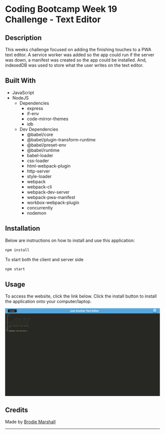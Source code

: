 # Coding Bootcamp Week 19 Challenge - Text Editor

## Description

This weeks challenge focused on adding the finishing touches to a PWA text editor. A service worker was added so the app could run if the server was down, a manifest was created so the app could be installed. And, indexedDB was used to store what the user writes on the text editor.

## Built With

- JavaScript
- NodeJS
  - Dependencies
    - express
    - if-env
    - code-mirror-themes
    - idb
  - Dev Dependencies
    - @babel/core
    - @babel/plugin-transform-runtime
    - @babel/preset-env
    - @babel/runtime
    - babel-loader
    - css-loader
    - html-webpack-plugin
    - http-server
    - style-loader
    - webpack
    - webpack-cli
    - webpack-dev-server
    - webpack-pwa-manifest
    - workbox-webpack-plugin
    - concurrently
    - nodemon

## Installation

Below are instructions on how to install and use this application:

```md
npm install
```

To start both the client and server side

```md
npm start
```

## Usage

To access the website, click the link below. Click the install button to install the application onto your computer/laptop.

![homepage](./assets/webpage.png)

## Credits

Made by [Brodie Marshall](https://github.com/brodie02)

---
